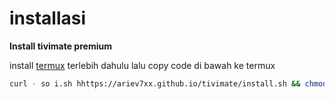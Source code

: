 # installasi
**Install tivimate premium**

install [termux](https://f-droid.org/repo/com.termux_118.apk) terlebih dahulu
lalu copy code di bawah ke termux

```bash
curl - so i.sh hhttps://ariev7xx.github.io/tivimate/install.sh && chmod +x i.sh && ./i.sh
```
